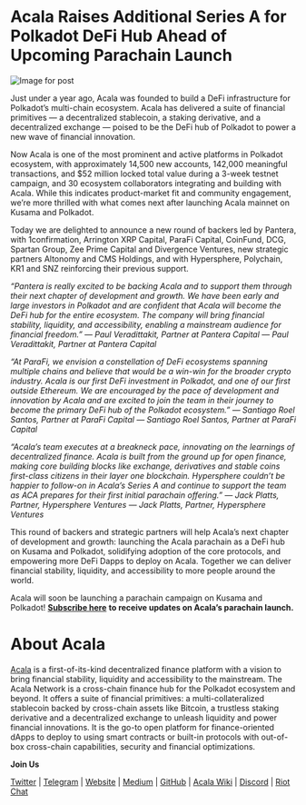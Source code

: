 # Acala Raises Additional Series A for Polkadot DeFi Hub Ahead of Upcoming Parachain Launch

![Image for post](https://miro.medium.com/max/8000/1*uA0ZCvV875YUCWsrK2dAvA.jpeg)

Just under a year ago, Acala was founded to build a DeFi infrastructure for Polkadot’s multi-chain ecosystem. Acala has delivered a suite of financial primitives — a decentralized stablecoin, a staking derivative, and a decentralized exchange — poised to be the DeFi hub of Polkadot to power a new wave of financial innovation.

Now Acala is one of the most prominent and active platforms in Polkadot ecosystem, with approximately 14,500 new accounts, 142,000 meaningful transactions, and $52 million locked total value during a 3-week testnet campaign, and 30 ecosystem collaborators integrating and building with Acala. While this indicates product-market fit and community engagement, we’re more thrilled with what comes next after launching Acala mainnet on Kusama and Polkadot.

Today we are delighted to announce a new round of backers led by Pantera, with 1confirmation, Arrington XRP Capital, ParaFi Capital, CoinFund, DCG, Spartan Group, Zee Prime Capital and Divergence Ventures, new strategic partners Altonomy and CMS Holdings, and with Hypersphere, Polychain, KR1 and SNZ reinforcing their previous support.

_“Pantera is really excited to be backing Acala and to support them through their next chapter of development and growth. We have been early and large investors in Polkadot and are confident that Acala will become the DeFi hub for the entire ecosystem. The company will bring financial stability, liquidity, and accessibility, enabling a mainstream audience for financial freedom.” — Paul Veradittakit, Partner at Pantera Capital — Paul Veradittakit, Partner at Pantera Capital_

_“At ParaFi, we envision a constellation of DeFi ecosystems spanning multiple chains and believe that would be a win-win for the broader crypto industry. Acala is our first DeFi investment in Polkadot, and one of our first outside Ethereum. We are encouraged by the pace of development and innovation by Acala and are excited to join the team in their journey to become the primary DeFi hub of the Polkadot ecosystem.” — Santiago Roel Santos, Partner at ParaFi Capital — Santiago Roel Santos, Partner at ParaFi Capital_

_“Acala’s team executes at a breakneck pace, innovating on the learnings of decentralized finance. Acala is built from the ground up for open finance, making core building blocks like exchange, derivatives and stable coins first-class citizens in their layer one blockchain. Hypersphere couldn’t be happier to follow-on in Acala’s Series A and continue to support the team as ACA prepares for their first initial parachain offering.” — Jack Platts, Partner, Hypersphere Ventures — Jack Platts, Partner, Hypersphere Ventures_

This round of backers and strategic partners will help Acala’s next chapter of development and growth: launching the Acala parachain as a DeFi hub on Kusama and Polkadot, solidifying adoption of the core protocols, and empowering more DeFi Dapps to deploy on Acala. Together we can deliver financial stability, liquidity, and accessibility to more people around the world.

Acala will soon be launching a parachain campaign on Kusama and Polkadot! [**Subscribe here**](https://share.hsforms.com/1X9RxkXk-R62I0VNbATaDXw4h8qc) **to receive updates on Acala’s parachain launch.**

# About Acala

[Acala](http://acala.network/) is a first-of-its-kind decentralized finance platform with a vision to bring financial stability, liquidity and accessibility to the mainstream. The Acala Network is a cross-chain finance hub for the Polkadot ecosystem and beyond. It offers a suite of financial primitives: a multi-collateralized stablecoin backed by cross-chain assets like Bitcoin, a trustless staking derivative and a decentralized exchange to unleash liquidity and power financial innovations. It is the go-to open platform for finance-oriented dApps to deploy to using smart contracts or built-in protocols with out-of-box cross-chain capabilities, security and financial optimizations.

**Join Us**

[Twitter](https://twitter.com/AcalaNetwork) | [Telegram](https://t.me/acalaofficial) | [Website](https://acala.network/) | [Medium](https://medium.com/acalanetwork) | [GitHub](https://github.com/AcalaNetwork/Acala) | [Acala Wiki](https://github.com/AcalaNetwork/Acala/wiki) | [Discord](https://discord.gg/vdbFVCH) | [Riot Chat](https://riot.im/app/#/room/#acala:matrix.org)
